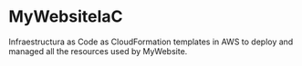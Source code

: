 # MyWebsiteIaC
Infraestructura as Code as CloudFormation templates in AWS to deploy and managed all the resources used by MyWebsite.
